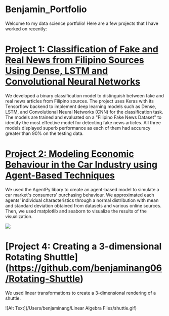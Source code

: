 # Benjamin_Portfolio
Welcome to my data science portfolio! Here are a few projects that I have worked on recently:

# [Project 1: Classification of Fake and Real News from Filipino Sources Using Dense, LSTM and Convolutional Neural Networks](https://github.com/benjaminang06/Fake-News-Classifier)
We developed a binary classification model to distinguish between fake and real news articles from Filipino sources. The project uses Keras with its Tensorflow backend to implement deep learning models such as Dense, LSTM, and Convolutional Neural Networks (CNN) for the classification task. The models are trained and evaluated on a "Filipino Fake News Dataset" to identify the most effective model for detecting fake news articles. All three models displayed superb performance as each of them had accuracy greater than 90% on the testing data.



# [Project 2: Modeling Economic Behaviour in the Car Industry using Agent-Based Techniques](https://google.com)
We used the AgentPy libary to create an agent-based model to simulate a car market's consumers' purchasing behaviour. We approximated each agents' individual characteristics through a normal distribution with mean and standard deviation obtained from datasets and various online sources. Then, we used matplotlib and seaborn to visualize the results of the visualization.

![](/images/matrix_results.png)


# [Project 4: Creating a 3-dimensional Rotating Shuttle] (https://github.com/benjaminang06/Rotating-Shuttle)
We used linear transformations to create a 3-dimensional rendering of a shuttle.

![Alt Text](/Users/benjaminang/Linear Algebra Files/shuttle.gif)





